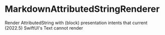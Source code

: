 # MarkdownAttributedStringRenderer

Render AttributedString with (block) presentation intents that current (2022.5) SwiftUI's Text cannot render
